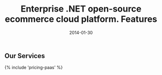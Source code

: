 ﻿---
title: Enterprise .NET open-source ecommerce cloud platform. Features
description: Enterprise .NET open-source ecommerce cloud platform. Features
date: 2014-01-30
permalink: our-services/paas-pricing
tags : 
- features
- commerce
---
<div class="responsive">
    <h2 class="head-title">Our Services</h2>
    {% include 'pricing-paas' %}
</div>